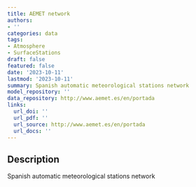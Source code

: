 ```yaml
---
title: AEMET network
authors:
- ''
categories: data
tags:
- Atmosphere
- SurfaceStations
draft: false
featured: false
date: '2023-10-11'
lastmod: '2023-10-11'
summary: Spanish automatic meteorological stations network
model_repository: ''
data_repository: http://www.aemet.es/en/portada
links:
  url_doi: ''
  url_pdf: ''
  url_source: http://www.aemet.es/en/portada
  url_docs: ''
---
```


## Description

Spanish automatic meteorological stations network

